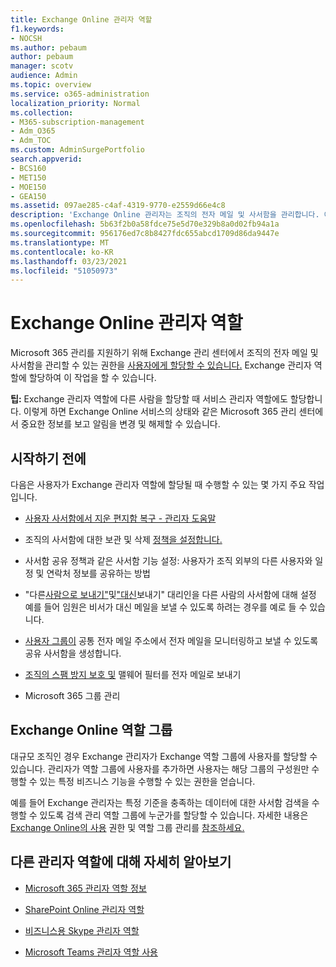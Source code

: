 ```yaml
---
title: Exchange Online 관리자 역할
f1.keywords:
- NOCSH
ms.author: pebaum
author: pebaum
manager: scotv
audience: Admin
ms.topic: overview
ms.service: o365-administration
localization_priority: Normal
ms.collection:
- M365-subscription-management
- Adm_O365
- Adm_TOC
ms.custom: AdminSurgePortfolio
search.appverid:
- BCS160
- MET150
- MOE150
- GEA150
ms.assetid: 097ae285-c4af-4319-9770-e2559d66e4c8
description: 'Exchange Online 관리자는 조직의 전자 메일 및 사서함을 관리합니다. 예를 들어 사용자의 사서함에서 삭제된 항목을 복구합니다. '
ms.openlocfilehash: 5b63f2b0a58fdce75e5d70e329b8a0d02fb94a1a
ms.sourcegitcommit: 956176ed7c8b8427fdc655abcd1709d86da9447e
ms.translationtype: MT
ms.contentlocale: ko-KR
ms.lasthandoff: 03/23/2021
ms.locfileid: "51050973"
---
```

# <a name="about-the-exchange-online-admin-role"></a>Exchange Online 관리자 역할

Microsoft 365 관리를 지원하기 [](assign-admin-roles.md) 위해 Exchange 관리 센터에서 조직의 전자 메일 및 사서함을 관리할 수 있는 권한을 [사용자에게 할당할 수 있습니다.](/exchange/exchange-admin-center) Exchange 관리자 역할에 할당하여 이 작업을 할 수 있습니다.
  
 **팁:** Exchange 관리자 역할에 다른 사람을 할당할 때 서비스 관리자 역할에도 할당합니다. 이렇게 하면 Exchange Online 서비스의 상태와 같은 Microsoft 365 관리 센터에서 중요한 정보를 보고 알림을 변경 및 해제할 수 있습니다.
  
## <a name="before-you-begin"></a>시작하기 전에

다음은 사용자가 Exchange 관리자 역할에 할당될 때 수행할 수 있는 몇 가지 주요 작업입니다.
  
- [사용자 사서함에서 지운 편지함 복구 - 관리자 도움말](/Exchange/recipients-in-exchange-online/manage-user-mailboxes/recover-deleted-messages)

- 조직의 사서함에 대한 보관 및 삭제 [정책을 설정합니다.](../../compliance/set-up-an-archive-and-deletion-policy-for-mailboxes.md)

- 사서함 공유 정책과 같은 사서함 기능 설정: 사용자가 조직 외부의 다른 사용자와 일정 및 연락처 정보를 공유하는 방법

- "다른[사람으로 보내기"](give-mailbox-permissions-to-another-user.md#send-email-from-another-users-mailbox)및["대신](give-mailbox-permissions-to-another-user.md#send-email-on-behalf-of-another-user)보내기" 대리인을 다른 사람의 사서함에 대해 설정 예를 들어 임원은 비서가 대신 메일을 보낼 수 있도록 하려는 경우를 예로 들 수 있습니다.

- [사용자 그룹이](../email/create-a-shared-mailbox.md) 공통 전자 메일 주소에서 전자 메일을 모니터링하고 보낼 수 있도록 공유 사서함을 생성합니다.

- [조직의 스팸 방지 보호 및](https://docs.microsoft.com/microsoft-365/security/defender-365-security/anti-spam-protection) 맬웨어 필터를 전자 메일로 보내기

- Microsoft 365 그룹 관리

## <a name="exchange-online-role-groups"></a>Exchange Online 역할 그룹

대규모 조직인 경우 Exchange 관리자가 Exchange 역할 그룹에 사용자를 할당할 수 있습니다. 관리자가 역할 그룹에 사용자를 추가하면 사용자는 해당 그룹의 구성원만 수행할 수 있는 특정 비즈니스 기능을 수행할 수 있는 권한을 얻습니다.
  
 예를 들어 Exchange 관리자는 특정 기준을 충족하는 데이터에 대한 사서함 검색을 수행할 수 있도록 검색 관리 역할 그룹에 누군가를 할당할 수 있습니다. 자세한 내용은 [Exchange Online의 사용](/exchange/permissions-exo/permissions-exo) 권한 및 역할 그룹 관리를 [참조하세요.](/exchange/manage-role-groups-exchange-2013-help)
  
## <a name="learn-about-other-admin-roles"></a>다른 관리자 역할에 대해 자세히 알아보기

- [Microsoft 365 관리자 역할 정보](about-admin-roles.md)

- [SharePoint Online 관리자 역할](/sharepoint/sharepoint-admin-role)

- [비즈니스용 Skype 관리자 역할](/skypeforbusiness/skype-for-business-online)

- [Microsoft Teams 관리자 역할 사용](/MicrosoftTeams/using-admin-roles)